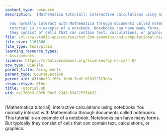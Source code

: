 ```yaml
---
content_type: resource
description: '[Mathematica tutorial]: interactive calculations using notebooks

  You normally interact with Mathematica through documents called notebooks. This
  tutorial is an example of a notebook. Notebooks can have many forms. But typically
  they consist of cells that can contain text, calculations, or graphics.'
file: /ol-ocw-studio-app/courses/hst-508-genomics-and-computational-biology-fall-2002/da1700c380fb00c52349534225754b22_Tutorial.nb
file_size: 1167586
file_type: text/plain
learning_resource_types:
- Assignments
license: https://creativecommons.org/licenses/by-nc-sa/4.0/
ocw_type: OCWFile
parent_title: Assignments
parent_type: CourseSection
parent_uid: 43fbbe59-f66c-1bdd-7edf-018322523e8a
resourcetype: Other
title: Tutorial.nb
uid: da1700c3-80fb-00c5-2349-534225754b22
---
```

[Mathematica tutorial]: interactive calculations using notebooks
You normally interact with Mathematica through documents called notebooks. This tutorial is an example of a notebook. Notebooks can have many forms. But typically they consist of cells that can contain text, calculations, or graphics.